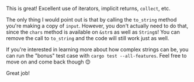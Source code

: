 This is great! Excellent use of iterators, implicit returns, `collect`, etc.

The only thing I would point out is that by calling the `to_string` method you're making a copy of `input`. However, you don't actually need to do that, since the `chars` method is available on `&str`s as well as `String`s! You can remove the call to `to_string` and the code will still work just as well.

If you're interested in learning more about how complex strings can be, you can run the "bonus" test case with `cargo test --all-features`. Feel free to move on and come back though 😊

Great job!